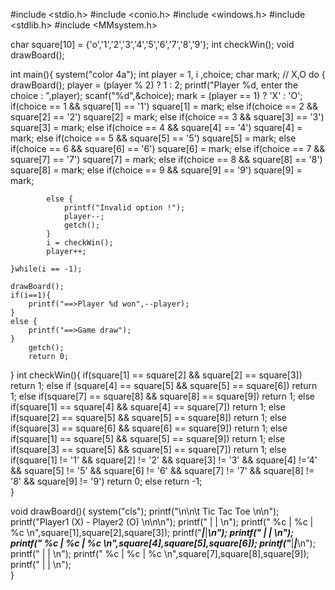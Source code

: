 #include <stdio.h>
#include <conio.h>
#include <windows.h>
#include <stdlib.h>
#include <MMsystem.h>

char square[10] = {'o','1','2','3','4','5','6','7','8','9'};
int checkWin();
void drawBoard();

int main(){
	system("color 4a");
	int player = 1, i ,choice;
	char mark; // X,O
	do {
		drawBoard();
		player = (player % 2) ? 1 : 2;
		printf("Player %d, enter the choice : ",player);
		scanf("%d",&choice);
		mark = (player == 1) ? 'X' : 'O';
		if(choice == 1 && square[1] == '1')
			square[1] = mark;
		else if(choice == 2 && square[2] == '2')
			square[2] = mark;
			else if(choice == 3 && square[3] == '3')
			square[3] = mark;
			else if(choice == 4 && square[4] == '4')
			square[4] = mark;
			else if(choice == 5 && square[5] == '5')
			square[5] = mark;
			else if(choice == 6 && square[6] == '6')
			square[6] = mark;
			else if(choice == 7 && square[7] == '7')
			square[7] = mark;
			else if(choice == 8 && square[8] == '8')
			square[8] = mark;
			else if(choice == 9 && square[9] == '9')
			square[9] = mark;
			
			else {
				printf("Invalid option !");
				player--;
				getch();
			}
			i = checkWin();
			player++;	
		
	}while(i == -1);
	
	drawBoard();
	if(i==1){
		printf("==>Player %d won",--player);
	}
	else {
		printf("==>Game draw");
	}
		getch();
		return 0;
}
int checkWin(){
	if(square[1] == square[2] && square[2] == square[3])
		return 1;
	else if (square[4] == square[5] && square[5] == square[6])
		return 1;
	else if(square[7] == square[8] && square[8] == square[9])
		return 1;
	else if(square[1] == square[4] && square[4] == square[7])
		return 1;
	else if(square[2] == square[5] && square[5] == square[8])
		return 1;
	else if(square[3] == square[6] && square[6] == square[9])
		return 1;
	else if(square[1] == square[5] && square[5] == square[9])
		return 1;
	else if(square[3] == square[5] && square[5] == square[7])
		return 1;
	else if(square[1] != '1' && square[2] != '2' && square[3] != '3' && square[4] !='4' && square[5] != '5' && square[6] != '6' && square[7] != '7' && square[8] != '8' && square[9] != '9')
		return 0;
	else 
		return -1;	
}

void drawBoard(){
	system("cls");
	printf("\n\n\t Tic Tac Toe \n\n");
	printf("Player1 (X) - Player2 (O) \n\n\n");
	printf("     |     |     \n");
	printf("  %c  |  %c  |  %c  \n",square[1],square[2],square[3]);
	printf("_____|_____|_____\n");
	printf("     |     |     \n");
	printf("  %c  |  %c  |  %c  \n",square[4],square[5],square[6]);
	printf("_____|_____|_____\n");
	printf("     |     |     \n");
	printf("  %c  |  %c  |  %c  \n",square[7],square[8],square[9]);
	printf("     |     |     \n");	
}
